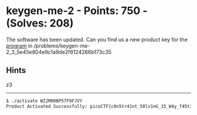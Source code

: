 # keygen-me-2 - Points: 750 - (Solves: 208)

The software has been updated.
Can you find us a new product key for the [program][1] in
/problems/keygen-me-2_3_5e45e804e9c1a9de2f8124266b173c35

[1]: https://2018shell2.picoctf.com/static/e5e6bc00a8986c74aed8ce777e26232b/activate

## Hints

z3

---

```sh
$ ./activate WI2M00BP57F9FJVY
Product Activated Successfully: picoCTF{c0n5tr41nt_50lv1nG_15_W4y_f45t3r_252103361}
```
